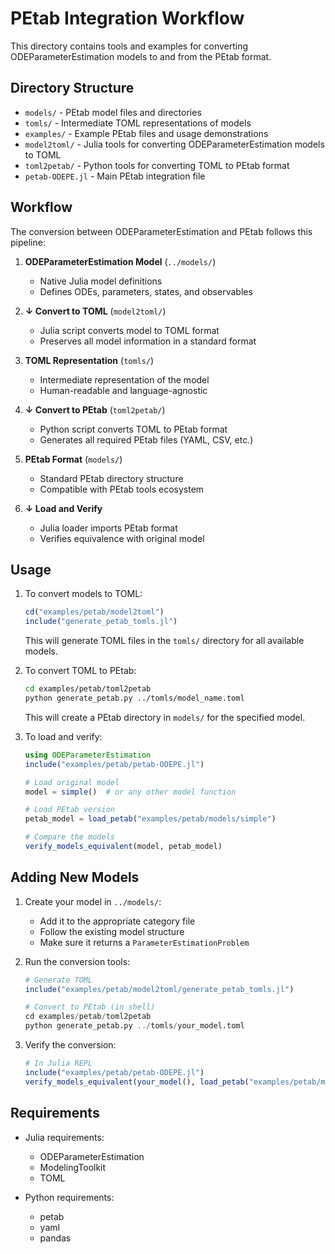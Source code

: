 # PEtab Integration Workflow

This directory contains tools and examples for converting ODEParameterEstimation models to and from the PEtab format.

## Directory Structure

- `models/` - PEtab model files and directories
- `tomls/` - Intermediate TOML representations of models
- `examples/` - Example PEtab files and usage demonstrations
- `model2toml/` - Julia tools for converting ODEParameterEstimation models to TOML
- `toml2petab/` - Python tools for converting TOML to PEtab format
- `petab-ODEPE.jl` - Main PEtab integration file

## Workflow

The conversion between ODEParameterEstimation and PEtab follows this pipeline:

1. **ODEParameterEstimation Model** (`../models/`)
   - Native Julia model definitions
   - Defines ODEs, parameters, states, and observables

2. **↓ Convert to TOML** (`model2toml/`)
   - Julia script converts model to TOML format
   - Preserves all model information in a standard format

3. **TOML Representation** (`tomls/`)
   - Intermediate representation of the model
   - Human-readable and language-agnostic

4. **↓ Convert to PEtab** (`toml2petab/`)
   - Python script converts TOML to PEtab format
   - Generates all required PEtab files (YAML, CSV, etc.)

5. **PEtab Format** (`models/`)
   - Standard PEtab directory structure
   - Compatible with PEtab tools ecosystem

6. **↓ Load and Verify**
   - Julia loader imports PEtab format
   - Verifies equivalence with original model

## Usage

1. To convert models to TOML:
   ```julia
   cd("examples/petab/model2toml")
   include("generate_petab_tomls.jl")
   ```
   This will generate TOML files in the `tomls/` directory for all available models.

2. To convert TOML to PEtab:
   ```bash
   cd examples/petab/toml2petab
   python generate_petab.py ../tomls/model_name.toml
   ```
   This will create a PEtab directory in `models/` for the specified model.

3. To load and verify:
   ```julia
   using ODEParameterEstimation
   include("examples/petab/petab-ODEPE.jl")
   
   # Load original model
   model = simple()  # or any other model function
   
   # Load PEtab version
   petab_model = load_petab("examples/petab/models/simple")
   
   # Compare the models
   verify_models_equivalent(model, petab_model)
   ```

## Adding New Models

1. Create your model in `../models/`:
   - Add it to the appropriate category file
   - Follow the existing model structure
   - Make sure it returns a `ParameterEstimationProblem`

2. Run the conversion tools:
   ```julia
   # Generate TOML
   include("examples/petab/model2toml/generate_petab_tomls.jl")
   
   # Convert to PEtab (in shell)
   cd examples/petab/toml2petab
   python generate_petab.py ../tomls/your_model.toml
   ```

3. Verify the conversion:
   ```julia
   # In Julia REPL
   include("examples/petab/petab-ODEPE.jl")
   verify_models_equivalent(your_model(), load_petab("examples/petab/models/your_model"))
   ```

## Requirements

- Julia requirements:
  - ODEParameterEstimation
  - ModelingToolkit
  - TOML

- Python requirements:
  - petab
  - yaml
  - pandas 